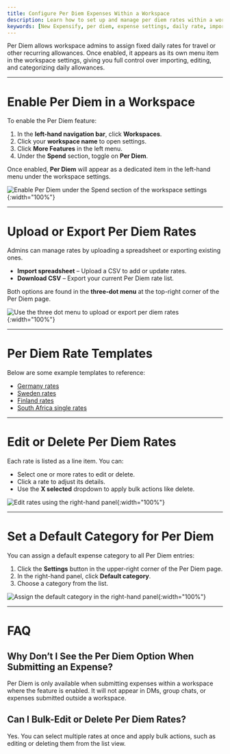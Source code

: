 ```yaml
---
title: Configure Per Diem Expenses Within a Workspace
description: Learn how to set up and manage per diem rates within a workspace in New Expensify.
keywords: [New Expensify, per diem, expense settings, daily rate, import per diem, configure per diem, edit per diem rates]
---
```


<div id="new-expensify" markdown="1">

Per Diem allows workspace admins to assign fixed daily rates for travel or other recurring allowances. Once enabled, it appears as its own menu item in the workspace settings, giving you full control over importing, editing, and categorizing daily allowances.

---

# Enable Per Diem in a Workspace

To enable the Per Diem feature:

1. In the **left-hand navigation bar**, click **Workspaces**.
2. Click your **workspace name** to open settings.
3. Click **More Features** in the left menu.
4. Under the **Spend** section, toggle on **Per Diem**.

Once enabled, **Per Diem** will appear as a dedicated item in the left-hand menu under the workspace settings.

![Enable Per Diem under the Spend section of the workspace settings]({{site.url}}/assets/images/perdiem_01.png){:width="100%"}

---
  
# Upload or Export Per Diem Rates

Admins can manage rates by uploading a spreadsheet or exporting existing ones.

- **Import spreadsheet** – Upload a CSV to add or update rates.
- **Download CSV** – Export your current Per Diem rate list.

Both options are found in the **three-dot menu** at the top-right corner of the Per Diem page.

![Use the three dot menu to upload or export per diem rates]({{site.url}}/assets/images/perdiem_02.png){:width="100%"}
  
---

# Per Diem Rate Templates

Below are some example templates to reference:

- [Germany rates]({{site.url}}/assets/Files/Germany-per-diem.csv)
- [Sweden rates]({{site.url}}/assets/Files/Sweden-per-diem.csv)
- [Finland rates]({{site.url}}/assets/Files/Finland-per-diem.csv)
- [South Africa single rates]({{site.url}}/assets/Files/South-Africa-per-diem.csv)

---

# Edit or Delete Per Diem Rates

Each rate is listed as a line item. You can:

- Select one or more rates to edit or delete.
- Click a rate to adjust its details.
- Use the **X selected** dropdown to apply bulk actions like delete.

![Edit rates using the right-hand panel]({{site.url}}/assets/images/perdiem_03.png){:width="100%"}

---

# Set a Default Category for Per Diem

You can assign a default expense category to all Per Diem entries:

1. Click the **Settings** button in the upper-right corner of the Per Diem page.
2. In the right-hand panel, click **Default category**.
3. Choose a category from the list.

![Assign the default category in the right-hand panel]({{site.url}}/assets/images/perdiem_04.png){:width="100%"}

---

# FAQ

## Why Don’t I See the Per Diem Option When Submitting an Expense?

Per Diem is only available when submitting expenses within a workspace where the feature is enabled. It will not appear in DMs, group chats, or expenses submitted outside a workspace.

## Can I Bulk-Edit or Delete Per Diem Rates?

Yes. You can select multiple rates at once and apply bulk actions, such as editing or deleting them from the list view.

</div>
